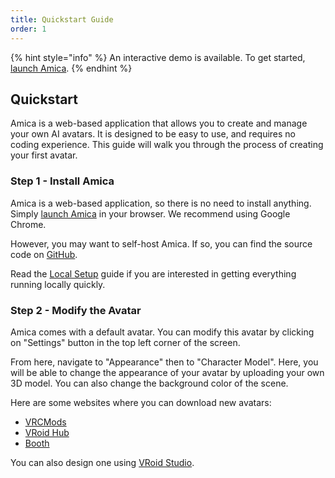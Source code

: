 ```yaml
---
title: Quickstart Guide
order: 1
---
```


{% hint style="info" %}
An interactive demo is available. To get started, [launch Amica](https://amica.arbius.ai).
{% endhint %}

## Quickstart

Amica is a web-based application that allows you to create and manage your own AI avatars. It is designed to be easy to use, and requires no coding experience. This guide will walk you through the process of creating your first avatar.

### Step 1 - Install Amica

Amica is a web-based application, so there is no need to install anything. Simply [launch Amica](https://amica.arbius.ai) in your browser. We recommend using Google Chrome.

However, you may want to self-host Amica. If so, you can find the source code on [GitHub](https://github.com/semperai/amica).

Read the [Local Setup](../getting-started/installation.md) guide if you are interested in getting everything running locally quickly.

### Step 2 - Modify the Avatar

Amica comes with a default avatar. You can modify this avatar by clicking on "Settings" button in the top left corner of the screen.

From here, navigate to "Appearance" then to "Character Model". Here, you will be able to change the appearance of your avatar by uploading your own 3D model. You can also change the background color of the scene.

Here are some websites where you can download new avatars:

* [VRCMods](https://vrcmods.com/)
* [VRoid Hub](https://hub.vroid.com)
* [Booth](https://booth.pm)

You can also design one using [VRoid Studio](https://studio.vroid.com/).
